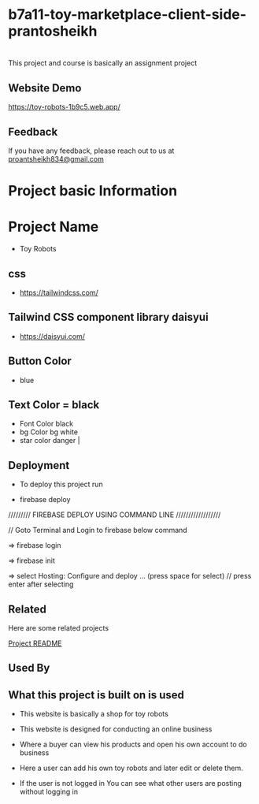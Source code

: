 # b7a11-toy-marketplace-client-side-prantosheikh

#

This project and course is basically an assignment project

## Website Demo

https://toy-robots-1b9c5.web.app/

## Feedback

If you have any feedback, please reach out to us at proantsheikh834@gmail.com

# Project basic Information

# Project Name

- Toy Robots

## css

- https://tailwindcss.com/

## Tailwind CSS component library daisyui

- https://daisyui.com/

## Button Color

- blue

## Text Color = black

- Font Color black
- bg Color bg white
- star color danger |

## Deployment

- To deploy this project run

- firebase deploy

///////// FIREBASE DEPLOY USING COMMAND LINE //////////////////

// Goto Terminal and Login to firebase below command

=> firebase login

=> firebase init

=> select Hosting: Configure and deploy ... (press space for select)
// press enter after selecting

## Related

Here are some related projects

[Project README](https://github.com/programming-hero-web-course-4/b7a11-toy-marketplace-client-side-prantosheikh/blob/main/README.md)

## Used By

## What this project is built on is used

- This website is basically a shop for toy robots

- This website is designed for conducting an online business
- Where a buyer can view his products and open his own account to do business

* Here a user can add his own toy robots and later edit or delete them.

* If the user is not logged in You can see what other users are posting without logging in
